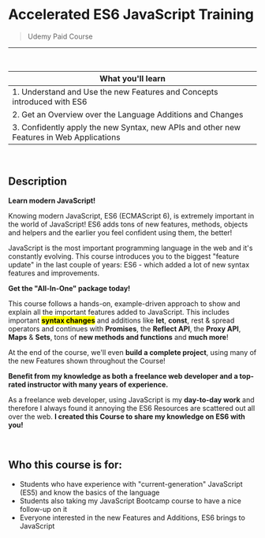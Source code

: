 # Accelerated ES6 JavaScript Training
> Udemy Paid Course
---
<br>

| What you'll learn |
| --------- |
| 1. Understand and Use the new Features and Concepts introduced with ES6 |
| 2. Get an Overview over the Language Additions and Changes |
| 3. Confidently apply the new Syntax, new APIs and other new Features in Web Applications |

<br>

## **Description**
**​Learn modern JavaScript!**

Knowing modern JavaScript, ES6 (ECMAScript 6), is extremely important in the world of JavaScript! ES6 adds tons of new features, methods, objects and helpers and the earlier you feel confident using them, the better!

JavaScript is the most important programming language in the web and it's constantly evolving. This course introduces you to the biggest "feature update" in the last couple of years: ES6 - which added a lot of new syntax features and improvements.

**Get the "All-In-One" package today!**

This course follows a hands-on, example-driven approach to show and explain all the important features added to JavaScript. This includes important <mark>**syntax changes**</mark> and additions like **let**, **const**, rest & spread operators and continues with **Promises**, the **Reflect API**, the **Proxy API**, **Maps** & **Sets**, tons of **new methods and functions** and **much more**!

At the end of the course, we'll even **build a complete project**, using many of the new Features shown throughout the Course!

**Benefit from my knowledge as both a freelance web developer and a top-rated instructor with many years of experience.**

As a freelance web developer, using JavaScript is my **day-to-day work** and therefore I always found it annoying the ES6 Resources are scattered out all over the web. **I created this Course to share my knowledge on ES6 with you!**

<br>

## **Who this course is for:**
- Students who have experience with "current-generation" JavaScript (ES5) and know the basics of the language
- Students also taking my JavaScript Bootcamp course to have a nice follow-up on it
- Everyone interested in the new Features and Additions, ES6 brings to JavaScript